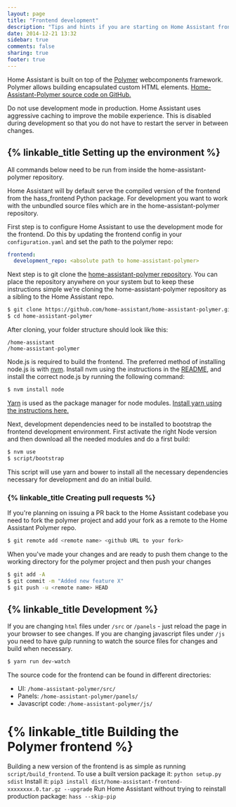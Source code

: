 ```yaml
---
layout: page
title: "Frontend development"
description: "Tips and hints if you are starting on Home Assistant frontend development"
date: 2014-12-21 13:32
sidebar: true
comments: false
sharing: true
footer: true
---
```


Home Assistant is built on top of the [Polymer](https://www.polymer-project.org/) webcomponents framework. Polymer allows building encapsulated custom HTML elements. [Home-Assistant-Polymer source code on GitHub.][hass-polymer]

<p class='note warning'>
Do not use development mode in production. Home Assistant uses aggressive caching to improve the mobile experience. This is disabled during development so that you do not have to restart the server in between changes.
</p>

## {% linkable_title Setting up the environment %}

<p class='note'>
All commands below need to be run from inside the home-assistant-polymer repository.
</p>

Home Assistant will by default serve the compiled version of the frontend from the hass_frontend Python package. For development you want to work with the unbundled source files which are in the home-assistant-polymer repository.

First step is to configure Home Assistant to use the development mode for the frontend. Do this by updating the frontend config in your `configuration.yaml` and set the path to the polymer repo:

```yaml
frontend:
  development_repo: <absolute path to home-assistant-polymer>
```

Next step is to git clone the [home-assistant-polymer repository][hass-polymer]. You can place the repository anywhere on your system but to keep these instructions simple we're cloning the home-assistant-polymer repository as a sibling to the Home Assistant repo.

```bash
$ git clone https://github.com/home-assistant/home-assistant-polymer.git
$ cd home-assistant-polymer
```

After cloning, your folder structure should look like this:

```text
/home-assistant
/home-assistant-polymer
```

Node.js is required to build the frontend. The preferred method of installing node.js is with [nvm](https://github.com/creationix/nvm). Install nvm using the instructions in the [README](https://github.com/creationix/nvm#install-script), and install the correct node.js by running the following command:

```bash
$ nvm install node
```

[Yarn](https://yarnpkg.com/en/) is used as the package manager for node modules. [Install yarn using the instructions here.](https://yarnpkg.com/en/docs/install)

Next, development dependencies need to be installed to bootstrap the frontend development environment. First activate the right Node version and then download all the needed modules and do a first build:

```bash
$ nvm use
$ script/bootstrap
```

This script will use yarn and bower to install all the necessary dependencies necessary for development and do an initial build.

### {% linkable_title Creating pull requests %}

If you're planning on issuing a PR back to the Home Assistant codebase you need to fork the polymer project and add your fork as a remote to the Home Assistant Polymer repo.

```bash
$ git remote add <remote name> <github URL to your fork>
```

When you've made your changes and are ready to push them change to the working directory for the polymer project and then push your changes

``` bash
$ git add -A
$ git commit -m "Added new feature X"
$ git push -u <remote name> HEAD
```

## {% linkable_title Development %}

If you are changing `html` files under `/src` or `/panels` - just reload the page in your browser to see changes.
If you are changing javascript files under `/js` you need to have gulp running to watch the source files for changes and build when necessary.

```bash
$ yarn run dev-watch
```

The source code for the frontend can be found in different directories:

 - UI: `/home-assistant-polymer/src/`
 - Panels: `/home-assistant-polymer/panels/`
 - Javascript code: `/home-assistant-polymer/js/`

# {% linkable_title Building the Polymer frontend %}

Building a new version of the frontend is as simple as running `script/build_frontend`.
To use a built version package it: `python setup.py sdist`
Install it: `pip3 install dist/home-assistant-frontend-xxxxxxxx.0.tar.gz --upgrade`
Run Home Assistant without trying to reinstall production package: `hass --skip-pip`

[hass-polymer]: https://github.com/home-assistant/home-assistant-polymer

